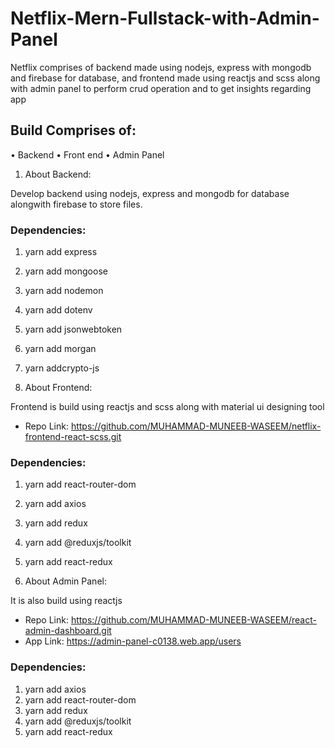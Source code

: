 # Netflix-Mern-Fullstack-with-Admin-Panel
Netflix comprises of backend made using nodejs, express with mongodb and firebase for database, and frontend made using reactjs and scss along with admin panel to perform crud operation and to get insights regarding app

## Build Comprises of:

•	Backend 
•	Front end
•	Admin Panel 

1.	About Backend:

Develop backend using nodejs, express and mongodb for database alongwith firebase to store files.

### Dependencies:
1. yarn add express 
2. yarn add mongoose 
3. yarn add nodemon 
4. yarn add dotenv 
5. yarn add jsonwebtoken 
6. yarn add morgan 
7. yarn addcrypto-js

2.	About Frontend:

Frontend is build using reactjs and scss along with material ui designing tool

* Repo Link: https://github.com/MUHAMMAD-MUNEEB-WASEEM/netflix-frontend-react-scss.git

### Dependencies:

1. yarn add react-router-dom 
2. yarn add axios
3. yarn add redux
4. yarn add @reduxjs/toolkit
5. yarn add react-redux

3.	About Admin Panel:

It is also build using reactjs

* Repo Link: https://github.com/MUHAMMAD-MUNEEB-WASEEM/react-admin-dashboard.git
* App Link: https://admin-panel-c0138.web.app/users

### Dependencies:

1. yarn add axios
2. yarn add react-router-dom
3. yarn add redux
4. yarn add @reduxjs/toolkit
5. yarn add react-redux

